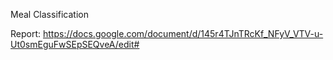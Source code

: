 Meal Classification

Report: https://docs.google.com/document/d/145r4TJnTRcKf_NFyV_VTV-u-Ut0smEguFwSEpSEQveA/edit#
